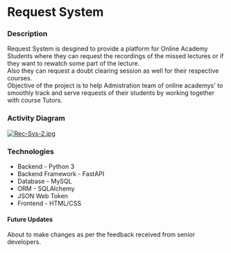 # Request System

### Description

Request System is desgined to provide a platform for Online Academy Students where they can request the recordings of the missed lectures or if they want to rewatch some part of the lecture.  
Also they can request a doubt clearing session as well for their respective courses.  
Objective of the project is to help Admistration team of online academys' to smoothly track and serve requests of their students by working together with course Tutors.  

### Activity Diagram

[![Rec-Sys-2.jpg](https://i.postimg.cc/pTzryMdp/Rec-Sys-2.jpg)](https://postimg.cc/vg8bSjfs)

### Technologies
* Backend - Python 3
* Backend Framework - FastAPI
* Database - MySQL
* ORM - SQLAlchemy
* JSON Web Token
* Frontend - HTML/CSS

#### Future Updates

About to make changes as per the feedback received from senior developers.
